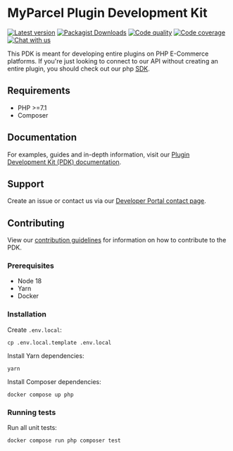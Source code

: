 # MyParcel Plugin Development Kit

[![Latest version](https://img.shields.io/github/v/release/myparcelnl/pdk)](https://github.com/myparcelnl/pdk/releases/latest)
[![Packagist Downloads](https://img.shields.io/packagist/dm/myparcelnl/pdk)](https://packagist.org/packages/myparcelnl/pdk)
[![Code quality](https://app.codacy.com/project/badge/Grade/c0f99d91962d448287b438b8162fff51)](https://www.codacy.com/gh/myparcelnl/pdk/dashboard?utm_source=github.com&utm_medium=referral&utm_content=myparcelnl/pdk&utm_campaign=Badge_Grade)
[![Code coverage](https://app.codacy.com/project/badge/Coverage/c0f99d91962d448287b438b8162fff51)](https://www.codacy.com/gh/myparcelnl/pdk/dashboard?utm_source=github.com&utm_medium=referral&utm_content=myparcelnl/pdk&utm_campaign=Badge_Coverage)
[![Chat with us](https://img.shields.io/badge/Slack-Chat%20with%20us-white?logo=slack&labelColor=4a154b)](https://join.slack.com/t/myparcel-dev/shared_invite/enQtNDkyNTg3NzA1MjM4LTM0Y2IzNmZlY2NkOWFlNTIyODY5YjFmNGQyYzZjYmQzMzliNDBjYzBkOGMwYzA0ZDYzNmM1NzAzNDY1ZjEzOTM)

This PDK is meant for developing entire plugins on PHP E-Commerce platforms. If you're just looking to connect to our API without creating an entire plugin, you should check out our php [SDK].

## Requirements

- PHP >=7.1
- Composer

## Documentation

For examples, guides and in-depth information, visit our [Plugin Development Kit (PDK) documentation].

## Support

Create an issue or contact us via our [Developer Portal contact page].

## Contributing

View our [contribution guidelines] for information on how to contribute to the PDK.

### Prerequisites

- Node 18
- Yarn
- Docker

### Installation

Create `.env.local`:

```shell
cp .env.local.template .env.local
```

Install Yarn dependencies:

```shell
yarn
```

Install Composer dependencies:

```shell
docker compose up php
```

### Running tests

Run all unit tests:

```shell
docker compose run php composer test
```

[Developer Portal contact page]: https://developer.myparcel.nl/contact.html
[Developer Portal]: https://developer.myparcel.nl
[SDK]: https://github.com/myparcelnl/sdk
[contribution guidelines]: https://github.com/myparcelnl/developer/blob/main/DEVELOPERS.md
[Plugin Development Kit (PDK) documentation]: https://developer.myparcel.nl/documentation/52.pdk/
